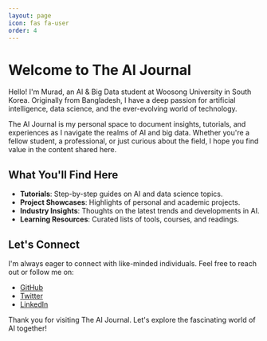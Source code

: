 ```yaml
---
layout: page
icon: fas fa-user
order: 4
---
```



# Welcome to The AI Journal

Hello! I'm Murad, an AI & Big Data student at Woosong University in South Korea. Originally from Bangladesh, I have a deep passion for artificial intelligence, data science, and the ever-evolving world of technology.

The AI Journal is my personal space to document insights, tutorials, and experiences as I navigate the realms of AI and big data. Whether you're a fellow student, a professional, or just curious about the field, I hope you find value in the content shared here.

## What You'll Find Here

- **Tutorials**: Step-by-step guides on AI and data science topics.
- **Project Showcases**: Highlights of personal and academic projects.
- **Industry Insights**: Thoughts on the latest trends and developments in AI.
- **Learning Resources**: Curated lists of tools, courses, and readings.

## Let's Connect

I'm always eager to connect with like-minded individuals. Feel free to reach out or follow me on:

- [GitHub](https://github.com/hossain-murad)
- [Twitter](https://twitter.com/HossainMurad_X)
- [LinkedIn](https://www.linkedin.com/in/hossainmurad/)

Thank you for visiting The AI Journal. Let's explore the fascinating world of AI together!

